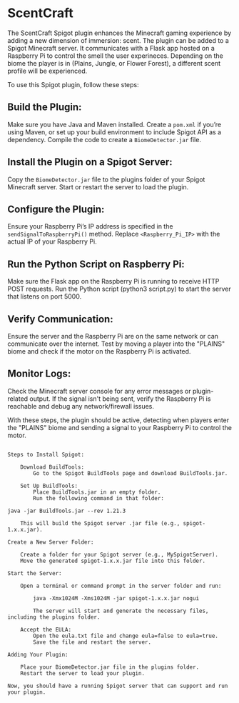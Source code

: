 # ScentCraft

The ScentCraft Spigot plugin enhances the Minecraft gaming experience by adding a new dimension of immersion: scent. The plugin can be added to a Spigot Minecraft server. It communicates with a Flask app hosted on a Raspberry Pi to control the smell the user experineces. Depending on the biome the player is in (Plains, Jungle, or Flower Forest), a different scent profile will be experienced.

To use this Spigot plugin, follow these steps:

## Build the Plugin:
Make sure you have Java and Maven installed.
Create a `pom.xml` if you’re using Maven, or set up your build environment to include Spigot API as a dependency.
Compile the code to create a `BiomeDetector.jar` file.

## Install the Plugin on a Spigot Server:
Copy the `BiomeDetector.jar` file to the plugins folder of your Spigot Minecraft server.
Start or restart the server to load the plugin.

## Configure the Plugin:
Ensure your Raspberry Pi’s IP address is specified in the `sendSignalToRaspberryPi()` method. Replace `<Raspberry_Pi_IP>` with the actual IP of your Raspberry Pi.

## Run the Python Script on Raspberry Pi:
Make sure the Flask app on the Raspberry Pi is running to receive HTTP POST requests.
Run the Python script (python3 script.py) to start the server that listens on port 5000.

## Verify Communication:
Ensure the server and the Raspberry Pi are on the same network or can communicate over the internet.
Test by moving a player into the "PLAINS" biome and check if the motor on the Raspberry Pi is activated.

## Monitor Logs:
Check the Minecraft server console for any error messages or plugin-related output.
If the signal isn't being sent, verify the Raspberry Pi is reachable and debug any network/firewall issues.

With these steps, the plugin should be active, detecting when players enter the "PLAINS" biome and sending a signal to your Raspberry Pi to control the motor.

~~~~~~~~~~~~~~~~~~~~~~~~~~~~~~~~~~~~~~~~~~~~~~~~~~~~~~~~~~~~~~~~~~~~~~~~~~~~~~~~~~~~~~~~~~~~~~~~~~~~~~~~~~~~~~~~~~~~~~~~~~~~~~~~~~~~~~~~~~~~~~~~~~~~~~~~~~~~~~~~

Steps to Install Spigot:

    Download BuildTools:
        Go to the Spigot BuildTools page and download BuildTools.jar.

    Set Up BuildTools:
        Place BuildTools.jar in an empty folder.
        Run the following command in that folder:

java -jar BuildTools.jar --rev 1.21.3

    This will build the Spigot server .jar file (e.g., spigot-1.x.x.jar).

Create a New Server Folder:

    Create a folder for your Spigot server (e.g., MySpigotServer).
    Move the generated spigot-1.x.x.jar file into this folder.

Start the Server:

    Open a terminal or command prompt in the server folder and run:

        java -Xmx1024M -Xms1024M -jar spigot-1.x.x.jar nogui

        The server will start and generate the necessary files, including the plugins folder.

    Accept the EULA:
        Open the eula.txt file and change eula=false to eula=true.
        Save the file and restart the server.

Adding Your Plugin:

    Place your BiomeDetector.jar file in the plugins folder.
    Restart the server to load your plugin.

Now, you should have a running Spigot server that can support and run your plugin.
~~~~~~~~~~~~~~~~~~~~~~~~~~~~~~~~~~~~~~~~~~~~~~~~~~~~~~~~~~~~~~~~~~~~~~~~~~~~~~~~~~~~~~~~~~~~~~~~~~~~~~~~~~~~~~~~~~~~~~~~~~~~~~~~~~~~~~~~~~~~~~~~~~~~~~~~~~~~~~~~~~
